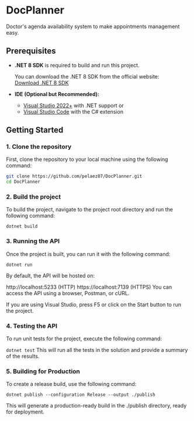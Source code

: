 # DocPlanner

Doctor's agenda availability system to make appointments management easy.

## Prerequisites

- **.NET 8 SDK** is required to build and run this project.
  
  You can download the .NET 8 SDK from the official website:  
  [Download .NET 8 SDK](https://dotnet.microsoft.com/download/dotnet/8.0)

- **IDE (Optional but Recommended):**
  - [Visual Studio 2022+](https://visualstudio.microsoft.com/) with .NET support or
  - [Visual Studio Code](https://code.visualstudio.com/) with the C# extension

## Getting Started

### 1. Clone the repository

First, clone the repository to your local machine using the following command:

```bash
git clone https://github.com/pelaez87/DocPlanner.git
cd DocPlanner
```

### 2. Build the project
To build the project, navigate to the project root directory and run the following command:
```
dotnet build
```

### 3. Running the API
Once the project is built, you can run it with the following command:
```
dotnet run
```

By default, the API will be hosted on:

http://localhost:5233 (HTTP)
https://localhost:7139 (HTTPS)
You can access the API using a browser, Postman, or cURL.

If you are using Visual Studio, press F5 or click on the Start button to run the project.

### 4. Testing the API
To run unit tests for the project, execute the following command:

```dotnet test```
This will run all the tests in the solution and provide a summary of the results.

### 5. Building for Production
To create a release build, use the following command:
```
dotnet publish --configuration Release --output ./publish
```
This will generate a production-ready build in the ./publish directory, ready for deployment.